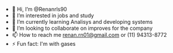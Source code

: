 - 👋 Hi, I’m @Renanrls90
- 👀 I’m interested in jobs and study
- 🌱 I’m currently learning Analisys and developing systems
- 💞️ I’m looking to collaborate on improves for the company
- 📫 How to reach me renan.rn01@gmail.com or (11) 94313-8772 <i class="fa-brands fa-whatsapp"></i>
- ⚡ Fun fact: I'm with gases

<!---
Renanrls90/Renanrls90 is a ✨ special ✨ repository because its `README.md` (this file) appears on your GitHub profile.
You can click the Preview link to take a look at your changes.
--->

